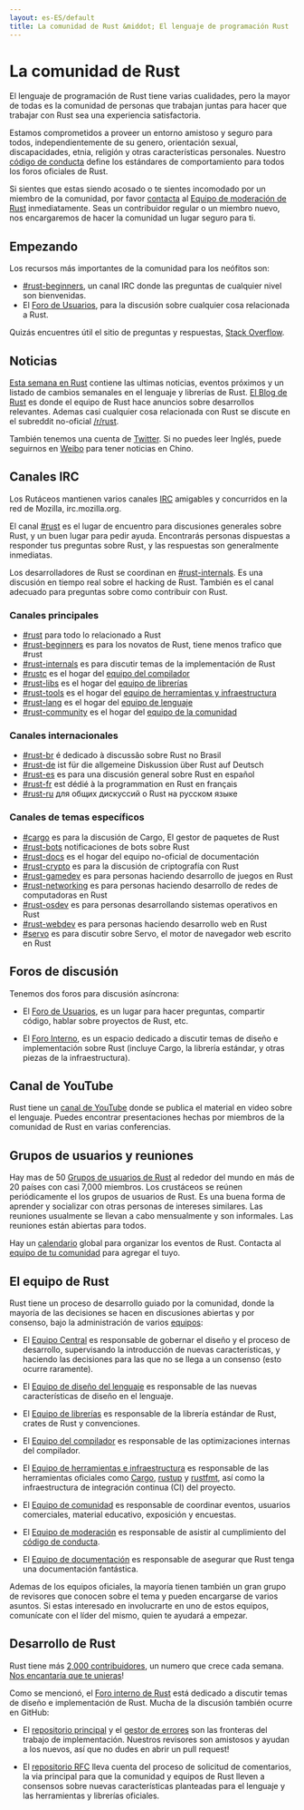 ```yaml
---
layout: es-ES/default
title: La comunidad de Rust &middot; El lenguaje de programación Rust
---
```


# La comunidad de Rust

El lenguaje de programación de Rust tiene varias cualidades, pero la mayor de
todas es la comunidad de personas que trabajan juntas para hacer que trabajar
con Rust sea una experiencia satisfactoria.

Estamos comprometidos a proveer un entorno amistoso y seguro para todos,
independientemente de su genero, orientación sexual, discapacidades, etnia,
religión y otras características personales. Nuestro [código de conducta][coc]
define los estándares de comportamiento para todos los foros oficiales de Rust.

Si sientes que estas siendo acosado o te sientes incomodado por un miembro de la
comunidad, por favor [contacta][mod_team_email] al [Equipo de moderación de
Rust][mod_team] inmediatamente. Seas un contribuidor regular o un miembro nuevo,
nos encargaremos de hacer la comunidad un lugar seguro para ti.

[coc]: conduct.html
[mod_team_email]: mailto:rust-mods@rust-lang.org

## Empezando

Los recursos más importantes de la comunidad para los neófitos son:

- [#rust-beginners][beginners_irc], un canal IRC donde las preguntas de
    cualquier nivel son bienvenidas.
- El [Foro de Usuarios][users_forum], para la discusión sobre cualquier cosa
    relacionada a Rust.

Quizás encuentres útil el sitio de preguntas y respuestas, [Stack Overflow][stack_overflow].

[stack_overflow]: https://stackoverflow.com/questions/tagged/rust

## Noticias

[Esta semana en Rust][twir] contiene las ultimas noticias, eventos próximos
y un listado de cambios semanales en el lenguaje y librerías de Rust.
[El Blog de Rust][rust_blog] es donde el equipo de Rust hace anuncios sobre
desarrollos relevantes. Ademas casi cualquier cosa relacionada con Rust se
discute en el subreddit no-oficial [/r/rust][reddit].

También tenemos una cuenta de [Twitter][twitter].
Si no puedes leer Inglés, puede seguirnos en [Weibo][weibo] para tener noticias
en Chino.

[twir]: https://this-week-in-rust.org/
[rust_blog]: http://blog.rust-lang.org/
[reddit]: https://www.reddit.com/r/rust
[reddit_coc]: https://www.reddit.com/r/rust/comments/2rvrzx/our_code_of_conduct_please_read/
[twitter]: https://twitter.com/rustlang
[weibo]: http://weibo.com/u/5616913483

## Canales IRC

Los Rutáceos mantienen varios canales [IRC] amigables y concurridos en la red de
Mozilla, irc.mozilla.org.

El canal [#rust][rust_irc] es el lugar de encuentro para discusiones generales
sobre Rust, y un buen lugar para pedir ayuda. Encontrarás personas dispuestas a
responder tus preguntas sobre Rust, y las respuestas son generalmente
inmediatas.

Los desarrolladores de Rust se coordinan en [#rust-internals][internals_irc]. Es
una discusión en tiempo real sobre el hacking de Rust. También es el canal
adecuado para preguntas sobre como contribuir con Rust.

### Canales principales

- [#rust][rust_irc] para todo lo relacionado a Rust
- [#rust-beginners][beginners_irc] es para los novatos de Rust, tiene menos trafico que #rust
- [#rust-internals][internals_irc] es para discutir temas de la implementación de Rust
- [#rustc][rustc_irc] es el hogar del [equipo del compilador][compiler_team]
- [#rust-libs][libs_irc] es el hogar del [equipo de librerías][library_team]
- [#rust-tools][tools_irc] es el hogar del  [equipo de herramientas y infraestructura][tool_team]
- [#rust-lang][lang_irc] es el hogar del [equipo de lenguaje][language_team]
- [#rust-community][community_irc] es el hogar del [equipo de la comunidad][community_team]

### Canales internacionales

- [#rust-br][br_irc] é dedicado à discussão sobre Rust no Brasil
- [#rust-de][de_irc] ist für die allgemeine Diskussion über Rust auf Deutsch
- [#rust-es][es_irc] es para una discusión general sobre Rust en español
- [#rust-fr][fr_irc] est dédié à la programmation en Rust en français
- [#rust-ru][ru_irc] для общих дискуссий о Rust на русском языке

### Canales de temas específicos

- [#cargo][cargo_irc] es para la discusión de Cargo, El gestor de paquetes de Rust
- [#rust-bots][bots_irc] notificaciones de bots sobre Rust
- [#rust-docs][docs_irc] es el hogar del equipo no-oficial de documentación
- [#rust-crypto][crypto_irc] es para la discusión de criptografía con Rust
- [#rust-gamedev][gamedev_irc] es para personas haciendo desarrollo de juegos en Rust
- [#rust-networking][networking_irc] es para personas haciendo desarrollo de redes de computadoras en Rust
- [#rust-osdev][osdev_irc] es para personas desarrollando sistemas operativos en Rust
- [#rust-webdev][webdev_irc] es para personas haciendo desarrollo web en Rust
- [#servo][servo_irc] es para discutir sobre Servo, el motor de navegador web escrito en Rust

[IRC]: https://en.wikipedia.org/wiki/Internet_Relay_Chat
[beginners_irc]: https://chat.mibbit.com/?server=irc.mozilla.org&channel=%23rust-beginners
[bots_irc]: https://chat.mibbit.com/?server=irc.mozilla.org&channel=%23rust-bots
[br_irc]: https://chat.mibbit.com/?server=irc.mozilla.org&channel=%23rust-br
[cargo_irc]: https://chat.mibbit.com/?server=irc.mozilla.org&channel=%23cargo
[community_irc]: https://chat.mibbit.com/?server=irc.mozilla.org&channel=%23rust-community
[crypto_irc]: https://chat.mibbit.com/?server=irc.mozilla.org&channel=%23rust-crypto
[de_irc]: https://chat.mibbit.com/?server=irc.mozilla.org&channel=%23rust-de
[es_irc]: https://chat.mibbit.com/?server=irc.mozilla.org&channel=%23rust-es
[fr_irc]: https://chat.mibbit.com/?server=irc.mozilla.org&channel=%23rust-fr
[gamedev_irc]: https://chat.mibbit.com/?server=irc.mozilla.org&channel=%23rust-gamedev
[internals_irc]: https://chat.mibbit.com/?server=irc.mozilla.org&channel=%23rust-internals
[lang_irc]: https://chat.mibbit.com/?server=irc.mozilla.org&channel=%23rust-lang
[libs_irc]: https://chat.mibbit.com/?server=irc.mozilla.org&channel=%23rust-libs
[networking_irc]: https://chat.mibbit.com/?server=irc.mozilla.org&channel=%23rust-networking
[osdev_irc]: https://chat.mibbit.com/?server=irc.mozilla.org&channel=%23rust-osdev
[ru_irc]: https://chat.mibbit.com/?server=irc.mozilla.org&channel=%23rust-ru
[rust_irc]: https://chat.mibbit.com/?server=irc.mozilla.org&channel=%23rust
[rustc_irc]: https://chat.mibbit.com/?server=irc.mozilla.org&channel=%23rustc
[servo_irc]: https://chat.mibbit.com/?server=irc.mozilla.org&channel=%23servo
[tools_irc]: https://chat.mibbit.com/?server=irc.mozilla.org&channel=%23rust-tools
[webdev_irc]: https://chat.mibbit.com/?server=irc.mozilla.org&channel=%23rust-webdev
[docs_irc]: https://chat.mibbit.com/?server=irc.mozilla.org&channel=%23rust-docs

## Foros de discusión

Tenemos dos foros para discusión asíncrona:

- El [Foro de Usuarios][users_forum], es un lugar para hacer preguntas,
compartir código, hablar sobre proyectos de Rust, etc.

- El [Foro Interno][internals_forum], es un espacio dedicado a discutir temas de
diseño e implementación sobre Rust (incluye Cargo, la librería estándar, y otras
piezas de la infraestructura).

[users_forum]: https://users.rust-lang.org/
[internals_forum]: https://internals.rust-lang.org/

## Canal de YouTube

Rust tiene un [canal de YouTube][youtube_channel] donde se publica el material
en video sobre el lenguaje. Puedes encontrar presentaciones hechas por miembros
de la comunidad de Rust en varias conferencias.

[youtube_channel]: https://www.youtube.com/channel/UCaYhcUwRBNscFNUKTjgPFiA

## Grupos de usuarios y reuniones

Hay mas de 50 [Grupos de usuarios de Rust][user_group] al rededor del mundo en
más de 20 países con casi 7,000 miembros. Los crustáceos se reúnen
periódicamente el los grupos de usuarios de Rust. Es una buena forma de aprender
y socializar con otras personas de intereses similares. Las reuniones usualmente
se llevan a cabo mensualmente y son informales. Las reuniones están abiertas
para todos.

Hay un [calendario][calendar] global para organizar los eventos de Rust.
Contacta al [equipo de tu comunidad][community_team] para agregar el tuyo.

[user_group]: ./user-groups.html
[calendar]: https://www.google.com/calendar/embed?src=apd9vmbc22egenmtu5l6c5jbfc@group.calendar.google.com

## El equipo de Rust

Rust tiene un proceso de desarrollo guiado por la comunidad, donde la mayoría de
las decisiones se hacen en discusiones abiertas y por consenso, bajo la
administración de varios [equipos][teams]:

* El [Equipo Central][core_team] es responsable de gobernar el diseño y el
proceso de desarrollo, supervisando la introducción de nuevas características, y
haciendo las decisiones para las que no se llega a un consenso (esto ocurre
raramente).

* El [Equipo de diseño del lenguaje][language_team] es responsable de las
nuevas características de diseño en el lenguaje.

* El [Equipo de librerías][library_team] es responsable de la librería estándar
de Rust, crates de Rust y convenciones.

* El [Equipo del compilador][compiler_team] es responsable de las optimizaciones
internas del compilador.

* El [Equipo de herramientas e infraestructura][tool_team] es responsable de las
herramientas oficiales como [Cargo], [rustup] y [rustfmt], así como la
infraestructura de integración continua (CI) del proyecto.

[Cargo]: https://crates.io
[rustup]: https://www.rustup.rs
[rustfmt]: https://github.com/rust-lang-nursery/rustfmt

* El [Equipo de comunidad][community_team] es responsable de coordinar
eventos, usuarios comerciales, material educativo, exposición y encuestas.

* El [Equipo de moderación][mod_team] es responsable de asistir al cumplimiento
del [código de conducta][coc].

* El [Equipo de documentación][doc_team] es responsable de asegurar que Rust
tenga una documentación fantástica.

Ademas de los equipos oficiales, la mayoría tienen también un gran grupo de
revisores que conocen sobre el tema y pueden encargarse de varios asuntos. Si
estas interesado en involucrarte en uno de estos equipos, comunícate con el
líder del mismo, quien te ayudará a empezar.

[teams]: team.html
[core_team]: team.html#Core-team
[language_team]: team.html#Language-design-team
[library_team]: team.html#Library-team
[compiler_team]: team.html#Compiler-team
[tool_team]: team.html#Tooling-and-infrastructure
[community_team]: team.html#Community-team
[mod_team]: team.html#Moderation-team
[doc_team]: team.html#Documentation-team

## Desarrollo de Rust

Rust tiene más [2,000 contribuidores][authors], un numero que crece cada semana.
[Nos encantaría que te unieras][contribute]!

Como se mencionó, el [Foro interno de Rust][internals_forum] está dedicado a
discutir temas de diseño e implementación de Rust. Mucha de la discusión también
ocurre en GitHub:

- El [repositorio principal][github] y el [gestor de errores][issue_tracking]
son las fronteras del trabajo de implementación. Nuestros revisores son
amistosos y ayudan a los nuevos, así que no dudes en abrir un pull request!

- El [repositorio RFC][rfcs] lleva cuenta del proceso de solicitud de
comentarios, la via principal para que la comunidad y equipos de Rust lleven a
consensos sobre nuevas características planteadas para el lenguaje y las
herramientas y librerías oficiales.

[authors]: https://thanks.rust-lang.org/rust/all-time
[contribute]: contribute.html
[github]: https://github.com/rust-lang/rust
[rfcs]: https://github.com/rust-lang/rfcs
[issue_tracking]: https://github.com/rust-lang/rust/issues
